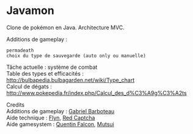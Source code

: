 Javamon
=======

Clone de pokémon en Java.
Architecture MVC.

Additions de gameplay :

    permadeath
    choix du type de sauvegarde (auto only ou manuelle)
    

Tâche actuelle : système de combat <br/>
Table des types et efficacités : http://bulbapedia.bulbagarden.net/wiki/Type_chart <br/>
Calcul de dégats : http://www.pokepedia.fr/index.php/Calcul_des_d%C3%A9g%C3%A2ts <br/>


Credits <br/>
Additions de gameplay : <a href="https://twitter.com/Salamiaou" >Gabriel Barboteau</a> <br/>
Aide technique : <a href="https://twitter.com/flynscape" >Flyn</a>, <a href="https://twitter.com/RedCaptcha" >Red Captcha</a> <br/>
Aide gamesystem : <a href="https://twitter.com/Quentin_Falcon" >Quentin Falcon</a>, <a href="https://twitter.com/Mutsuiii" >Mutsui</a>
